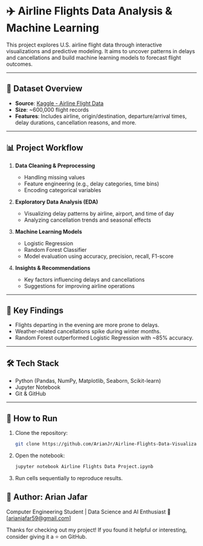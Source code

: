 # ✈️ Airline Flights Data Analysis & Machine Learning

This project explores U.S. airline flight data through interactive visualizations and predictive modeling. It aims to uncover patterns in delays and cancellations and build machine learning models to forecast flight outcomes.

---

## 📂 Dataset Overview

- **Source**: [Kaggle - Airline Flight Data]([https://www.kaggle.com/datasets](https://www.kaggle.com/datasets/rohitgrewal/airlines-flights-data))
- **Size**: ~600,000 flight records
- **Features**: Includes airline, origin/destination, departure/arrival times, delay durations, cancellation reasons, and more.

---

## 📊 Project Workflow

1. **Data Cleaning & Preprocessing**
   - Handling missing values
   - Feature engineering (e.g., delay categories, time bins)
   - Encoding categorical variables

2. **Exploratory Data Analysis (EDA)**
   - Visualizing delay patterns by airline, airport, and time of day
   - Analyzing cancellation trends and seasonal effects

3. **Machine Learning Models**
   - Logistic Regression
   - Random Forest Classifier
   - Model evaluation using accuracy, precision, recall, F1-score

4. **Insights & Recommendations**
   - Key factors influencing delays and cancellations
   - Suggestions for improving airline operations

---

## 🧠 Key Findings

- Flights departing in the evening are more prone to delays.
- Weather-related cancellations spike during winter months.
- Random Forest outperformed Logistic Regression with ~85% accuracy.

---

## 🛠️ Tech Stack

- Python (Pandas, NumPy, Matplotlib, Seaborn, Scikit-learn)
- Jupyter Notebook
- Git & GitHub

---

## 🚀 How to Run

1. Clone the repository:
   ```bash
   git clone https://github.com/ArianJr/Airline-Flights-Data-Visualization-and-ML-100.git
   ```
   
2. Open the notebook:
   ```bash
   jupyter notebook Airline Flights Data Project.ipynb
   ```
3. Run cells sequentially to reproduce results.

   
## 👤 Author: Arian Jafar
Computer Engineering Student | Data Science and AI Enthusiast
📧 [arianjafar59@gmail.com]

Thanks for checking out my project!
If you found it helpful or interesting, consider giving it a ⭐ on GitHub.
